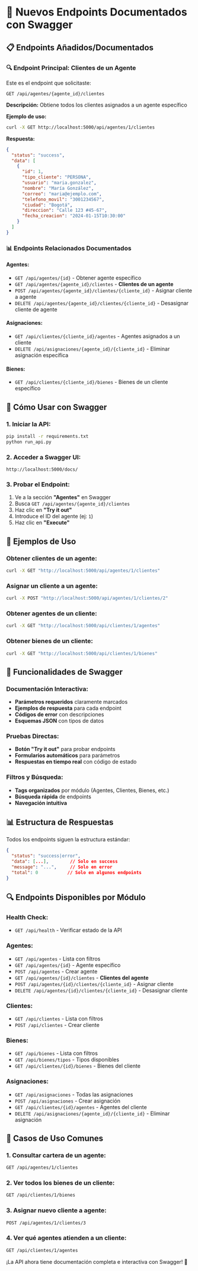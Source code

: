 # 🔗 Nuevos Endpoints Documentados con Swagger

## 📋 **Endpoints Añadidos/Documentados**

### 🔍 **Endpoint Principal: Clientes de un Agente**
Este es el endpoint que solicitaste:

```
GET /api/agentes/{agente_id}/clientes
```

**Descripción:** Obtiene todos los clientes asignados a un agente específico

**Ejemplo de uso:**
```bash
curl -X GET http://localhost:5000/api/agentes/1/clientes
```

**Respuesta:**
```json
{
  "status": "success",
  "data": [
    {
      "id": 1,
      "tipo_cliente": "PERSONA",
      "usuario": "maria.gonzalez",
      "nombre": "María González",
      "correo": "maria@ejemplo.com",
      "telefono_movil": "3001234567",
      "ciudad": "Bogotá",
      "direccion": "Calle 123 #45-67",
      "fecha_creacion": "2024-01-15T10:30:00"
    }
  ]
}
```

### 📊 **Endpoints Relacionados Documentados**

#### **Agentes:**
- `GET /api/agentes/{id}` - Obtener agente específico
- `GET /api/agentes/{agente_id}/clientes` - **Clientes de un agente**
- `POST /api/agentes/{agente_id}/clientes/{cliente_id}` - Asignar cliente a agente
- `DELETE /api/agentes/{agente_id}/clientes/{cliente_id}` - Desasignar cliente de agente

#### **Asignaciones:**
- `GET /api/clientes/{cliente_id}/agentes` - Agentes asignados a un cliente
- `DELETE /api/asignaciones/{agente_id}/{cliente_id}` - Eliminar asignación específica

#### **Bienes:**
- `GET /api/clientes/{cliente_id}/bienes` - Bienes de un cliente específico

## 🚀 **Cómo Usar con Swagger**

### 1. **Iniciar la API:**
```bash
pip install -r requirements.txt
python run_api.py
```

### 2. **Acceder a Swagger UI:**
```
http://localhost:5000/docs/
```

### 3. **Probar el Endpoint:**
1. Ve a la sección **"Agentes"** en Swagger
2. Busca `GET /api/agentes/{agente_id}/clientes`
3. Haz clic en **"Try it out"**
4. Introduce el ID del agente (ej: `1`)
5. Haz clic en **"Execute"**

## 📝 **Ejemplos de Uso**

### **Obtener clientes de un agente:**
```bash
curl -X GET "http://localhost:5000/api/agentes/1/clientes"
```

### **Asignar un cliente a un agente:**
```bash
curl -X POST "http://localhost:5000/api/agentes/1/clientes/2"
```

### **Obtener agentes de un cliente:**
```bash
curl -X GET "http://localhost:5000/api/clientes/1/agentes"
```

### **Obtener bienes de un cliente:**
```bash
curl -X GET "http://localhost:5000/api/clientes/1/bienes"
```

## 🔧 **Funcionalidades de Swagger**

### **Documentación Interactiva:**
- **Parámetros requeridos** claramente marcados
- **Ejemplos de respuesta** para cada endpoint
- **Códigos de error** con descripciones
- **Esquemas JSON** con tipos de datos

### **Pruebas Directas:**
- **Botón "Try it out"** para probar endpoints
- **Formularios automáticos** para parámetros
- **Respuestas en tiempo real** con código de estado

### **Filtros y Búsqueda:**
- **Tags organizados** por módulo (Agentes, Clientes, Bienes, etc.)
- **Búsqueda rápida** de endpoints
- **Navegación intuitiva**

## 📊 **Estructura de Respuestas**

Todos los endpoints siguen la estructura estándar:

```json
{
  "status": "success|error",
  "data": [...],        // Solo en success
  "message": "...",     // Solo en error
  "total": 0           // Solo en algunos endpoints
}
```

## 🔍 **Endpoints Disponibles por Módulo**

### **Health Check:**
- `GET /api/health` - Verificar estado de la API

### **Agentes:**
- `GET /api/agentes` - Lista con filtros
- `GET /api/agentes/{id}` - Agente específico
- `POST /api/agentes` - Crear agente
- `GET /api/agentes/{id}/clientes` - **Clientes del agente**
- `POST /api/agentes/{id}/clientes/{cliente_id}` - Asignar cliente
- `DELETE /api/agentes/{id}/clientes/{cliente_id}` - Desasignar cliente

### **Clientes:**
- `GET /api/clientes` - Lista con filtros
- `POST /api/clientes` - Crear cliente

### **Bienes:**
- `GET /api/bienes` - Lista con filtros
- `GET /api/bienes/tipos` - Tipos disponibles
- `GET /api/clientes/{id}/bienes` - Bienes del cliente

### **Asignaciones:**
- `GET /api/asignaciones` - Todas las asignaciones
- `POST /api/asignaciones` - Crear asignación
- `GET /api/clientes/{id}/agentes` - Agentes del cliente
- `DELETE /api/asignaciones/{agente_id}/{cliente_id}` - Eliminar asignación

## 🎯 **Casos de Uso Comunes**

### **1. Consultar cartera de un agente:**
```bash
GET /api/agentes/1/clientes
```

### **2. Ver todos los bienes de un cliente:**
```bash
GET /api/clientes/1/bienes
```

### **3. Asignar nuevo cliente a agente:**
```bash
POST /api/agentes/1/clientes/3
```

### **4. Ver qué agentes atienden a un cliente:**
```bash
GET /api/clientes/1/agentes
```

¡La API ahora tiene documentación completa e interactiva con Swagger! 🎉 